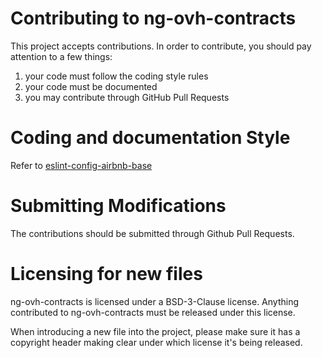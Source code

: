 # Contributing to ng-ovh-contracts

This project accepts contributions. In order to contribute, you should
pay attention to a few things:

1. your code must follow the coding style rules
2. your code must be documented
3. you may contribute through GitHub Pull Requests

# Coding and documentation Style

Refer to [eslint-config-airbnb-base](https://github.com/airbnb/javascript/tree/master/packages/eslint-config-airbnb-base)

# Submitting Modifications

The contributions should be submitted through Github Pull Requests.

# Licensing for new files

ng-ovh-contracts is licensed under a BSD-3-Clause license. Anything
contributed to ng-ovh-contracts must be released under this license.

When introducing a new file into the project, please make sure it has a
copyright header making clear under which license it's being released.
